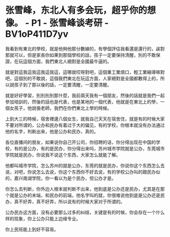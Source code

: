# 张雪峰，东北人有多会玩，超乎你的想像。 - P1 - 张雪峰谈考研 - BV1oP411D7yv

我看到有東北的學校，就是他夠他那分數線的，有學個評估我看還是還行的，誒對那就可以，但是家長你如果到那個學校的話，孩子一定要保持清醒，別的不敢保證，在玩這個方面，我們東北人絕對是全國最牛逼的。

就是對這我這我這我這我這，這哪就哎呀對吧，這個重工業燒口，輕工業縮導嘛對吧，這個別的不敢說，這個我們東北在玩這方面，人家絕對是全國都數得上的，所以說孩子到了那以後的話，一定要清醒，一定要清醒。

就是好好學習，別別別別那什麼，我前兩天我有一個朋友，然後的話就是我們一起參加培訓的，然後的話也是代表，也是某地的一個代表，他就是在東北上的學，一個女孩子，他說張老師，我們在你們東北上學的時候。

上到大三的時候，宿舍裡邊八個女生，就我自己天天在宿舍住，就是有的时候大家不要对所谓的，公办和民办有着过于大的偏见，有的学校，你根本就没有办法通过他的名字，判断出来，他是公办和民办，真的。

各位直播间的朋友，如果说你自己开公司，你招聘的话，你分得出现在中国的学校，有的是公办，有的是民办，你分得出来吗，苏州城市学院就是公办，东莞城市学院就是民办，你说我不说这个东西，大家怎么就能了解。

他都叫城市学院，怎么苏州的就是公办，东莞的就是民办，你说你这个东西怎么去说，对吧，你说怎么去说，你这个东西你不好去说，有的学校公办叫的跟民办似的，嘉兴南湖学院，你一看以为是个民办，但公办才是。

你怎么去判断，你外边人根本就判断不出来，他到底是公办还是民办，尤其是在那个就是公办的末端，和民办的前端，他名字叫的就，你很难说他到底是公办还是民办，真不好弄，真不好弄，所以说有的时候大家对于所谓的。

公办民办这方面，没有必要那么过多的纠结，关键是有的时候，你会存在一个什么样的现象，你上公办只能上边缘专业。

你上民班能上到好不容易。
